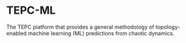 # TEPC-ML
The TEPC platform that provides a general methodology of topology-enabled machine learning (ML) predictions from chaotic dynamics.
